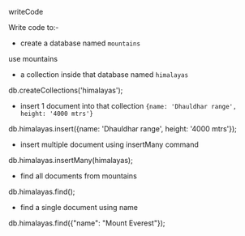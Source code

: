 writeCode

Write code to:-

- create a database named `mountains`

use mountains


- a collection inside that database named `himalayas`

db.createCollections('himalayas');


- insert 1 document into that collection `{name: 'Dhauldhar range', height: '4000 mtrs'}`

db.himalayas.insert({name: 'Dhauldhar range', height: '4000 mtrs'});

- insert multiple document using insertMany command

db.himalayas.insertMany(himalayas);


- find all documents from mountains

db.himalayas.find();

- find a single document using name

db.himalayas.find({"name": "Mount Everest"});
